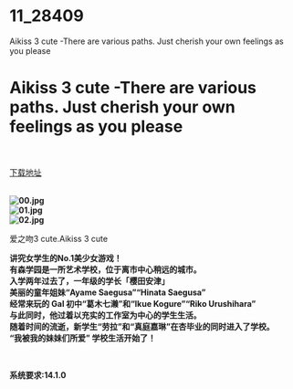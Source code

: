 # 11_28409
Aikiss 3 cute -There are various paths. Just cherish your own feelings as you please
# Aikiss 3 cute -There are various paths. Just cherish your own feelings as you please
 <br/></br>
[下载地址](https://www.switch520.cc/article/28409 "下载地址")
<br/></br>

<p><strong><img title="00.jpg" src="https://www.switch520.cc/muke_img/2022_03_19_964da48d04734.jpg" alt="00.jpg"></strong><br>
<strong><img title="01.jpg" src="https://www.switch520.cc/muke_img/2022_03_19_651d82a5c1213.jpg" alt="01.jpg"></strong><br>
<strong><img title="02.jpg" src="https://www.switch520.cc/muke_img/2022_03_19_60516e4efd143.jpg" alt="02.jpg">&nbsp;</strong></p>
<p>爱之吻3 cute.Aikiss 3 cute</p>
<p><strong>讲究女学生的No.1美少女游戏！</strong><br>
<strong>有森学园是一所艺术学校，位于离市中心稍远的城市。</strong><br>
<strong>入学两年过去了，一年级的学长「樱田安津」</strong><br>
<strong>美丽的童年姐妹“Ayame Saegusa”“Hinata Saegusa”</strong><br>
<strong>经常来玩的 Gal 初中“葛木七濑”和“Ikue Kogure”“Riko Urushihara”</strong><br>
<strong>与此同时，他过着以充实的工作室为中心的学生生活。</strong><br>
<strong>随着时间的流逝，新学生“劳拉”和“真庭嘉琳”在杏毕业的同时进入了学校。</strong><br>
<strong>“我被我的妹妹们所爱” 学校生活开始了！</strong></p>
<p>&nbsp;</p>
<p><strong>系统要求:14.1.0</strong></p>



